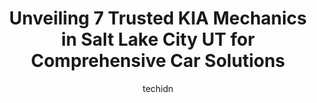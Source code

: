 ---
layout: ampstory
image: https://images.unsplash.com/photo-1602343104142-977847f39794?ixlib=rb-4.0.3&ixid=MnwxMjA3fDB8MHxwaG90by1wYWdlfHx8fGVufDB8fHx8&auto=format&fit=crop&w=640&h=853&q=80
author: techidn
featured: false
description: Looking for reliable and skilled KIA Mechanic in Salt Lake City UT, USA? Your search ends here with the 7 best KIA Mechanic in town. With their expertise and commitment to delivering excepti
title: Unveiling 7 Trusted KIA Mechanics in Salt Lake City UT for Comprehensive Car Solutions
cover:
   title: Unveiling 7 Trusted KIA Mechanics in Salt Lake City UT for Comprehensive Car Solutions
   subtitle: Rickpate
   background: https://images.unsplash.com/photo-1602343104142-977847f39794?ixlib=rb-4.0.3&ixid=MnwxMjA3fDB8MHxwaG90by1wYWdlfHx8fGVufDB8fHx8&auto=format&fit=crop&w=640&h=853&q=80

pages: 
 - layout: thirds
   top: <h1>#1 Little Garage</h1>
   bottom: "<p>My daughters 1990 Ford Ranger had not run for two years.  It had multiple issues and we thought it might have major internal engine problems.  We towed the truck to Li</p>"
   background: https://www.knot35.com/toplist/wp-content/uploads/2023/06/best-kia-mechanic-1-in-salt-lake-city-ut-1685837540.jpeg
   backgroundblur: true
 - layout: thirds
   top: <h1>#2 Red Rock Auto Repair</h1>
   bottom: "<p>2334 S Main St, Salt Lake City, UT 84115, United States</p>"
   background: https://www.knot35.com/toplist/wp-content/uploads/2023/06/best-kia-mechanic-2-in-salt-lake-city-ut-1685837540.jpeg
   cta:
      link: https://www.knot35.com/toplist/unveiling-7-trusted-kia-mechanics-in-salt-lake-city-ut-for-comprehensive-car-solutions/
      text: Unveiling 7 Trusted KIA Mechanics in Salt Lake City UT for Comprehensive Car Solutions
 - layout: thirds
   top: <h1>#3 Craigs Service Center</h1>
   bottom: "<p>904 S 1300 E, Salt Lake City, UT 84105, United States</p>"
   background: https://www.knot35.com/toplist/wp-content/uploads/2023/06/best-kia-mechanic-3-in-salt-lake-city-ut-1685837541.jpeg
   cta:
      link: https://www.knot35.com/toplist/unveiling-7-trusted-kia-mechanics-in-salt-lake-city-ut-for-comprehensive-car-solutions/
      text: Unveiling 7 Trusted KIA Mechanics in Salt Lake City UT for Comprehensive Car Solutions
 - layout: thirds
   top: <h1>#4 CB Auto LLC</h1>
   bottom: "<p>1661 W 900 S, Salt Lake City, UT 84104, United States</p>"
   background: https://images.unsplash.com/photo-1524169358666-79f22534bc6e?ixlib=rb-4.0.3&ixid=MnwxMjA3fDB8MHxwaG90by1wYWdlfHx8fGVufDB8fHx8&auto=format&fit=crop&w=640&h=853&q=80
   cta:
      link: https://www.knot35.com/toplist/unveiling-7-trusted-kia-mechanics-in-salt-lake-city-ut-for-comprehensive-car-solutions/
      text: Unveiling 7 Trusted KIA Mechanics in Salt Lake City UT for Comprehensive Car Solutions
 - layout: thirds
   top: <h1>#5 Jerry Seiner Salt Lake Kia Service Department</h1>
   bottom: "<p>1532 500 W, Salt Lake City, UT 84115, United States</p>"
   background: https://images.unsplash.com/photo-1567360425618-1594206637d2?ixlib=rb-4.0.3&ixid=MnwxMjA3fDB8MHxwaG90by1wYWdlfHx8fGVufDB8fHx8&auto=format&fit=crop&w=640&h=853&q=80
   cta:
      link: https://www.knot35.com/toplist/unveiling-7-trusted-kia-mechanics-in-salt-lake-city-ut-for-comprehensive-car-solutions/
      text: Unveiling 7 Trusted KIA Mechanics in Salt Lake City UT for Comprehensive Car Solutions
 - layout: thirds
   top: <h1>#6 Mark Miller Auto Group</h1>
   bottom: "<p>730 S W Temple St, Salt Lake City, UT 84101, United States</p>"
   background: https://images.unsplash.com/photo-1613843873231-1447db182f97?ixlib=rb-4.0.3&ixid=MnwxMjA3fDB8MHxwaG90by1wYWdlfHx8fGVufDB8fHx8&auto=format&fit=crop&w=640&h=853&q=80
   cta:
      link: https://www.knot35.com/toplist/unveiling-7-trusted-kia-mechanics-in-salt-lake-city-ut-for-comprehensive-car-solutions/
      text: Unveiling 7 Trusted KIA Mechanics in Salt Lake City UT for Comprehensive Car Solutions

 - layout: thirds
   middle: Continue reading...
   background: https://images.unsplash.com/photo-1527066579998-dbbae57f45ce?ixlib=rb-4.0.3&ixid=MnwxMjA3fDB8MHxwaG90by1wYWdlfHx8fGVufDB8fHx8&auto=format&fit=crop&w=640&h=853&q=80
   cta:
      link: https://www.knot35.com/toplist/unveiling-7-trusted-kia-mechanics-in-salt-lake-city-ut-for-comprehensive-car-solutions/
      text: Unveiling 7 Trusted KIA Mechanics in Salt Lake City UT for Comprehensive Car Solutions
      
---